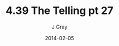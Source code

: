 ---
title: '4.39 The Telling pt 27'
alt: 'Mysteries of the Arcana'
date: '2014-02-05'
author: 'J Gray'
artist: 'Keira'
chapter: '4 In the Beginnings'
filler: false
---